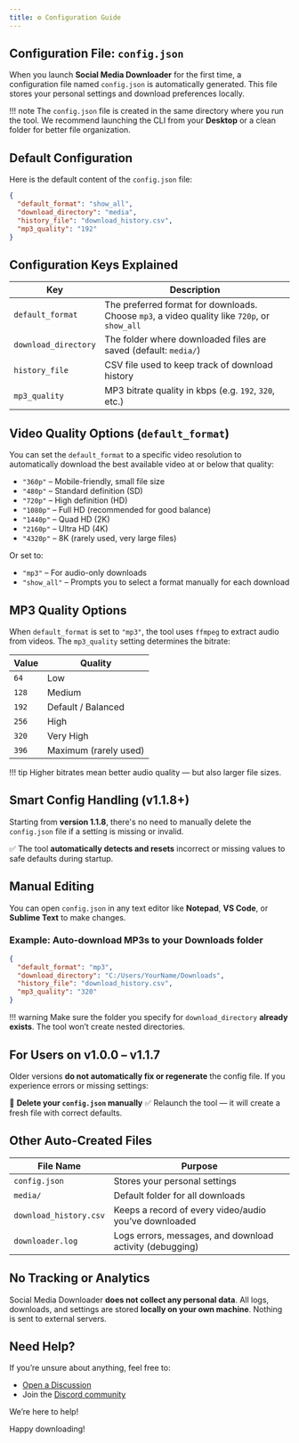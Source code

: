 ```yaml
---
title: ⚙️ Configuration Guide
---
```


## Configuration File: `config.json`

When you launch **Social Media Downloader** for the first time, a configuration file named `config.json` is automatically generated. This file stores your personal settings and download preferences locally.

!!! note
    The `config.json` file is created in the same directory where you run the tool. We recommend launching the CLI from your **Desktop** or a clean folder for better file organization.

## Default Configuration

Here is the default content of the `config.json` file:

```json
{
  "default_format": "show_all",
  "download_directory": "media",
  "history_file": "download_history.csv",
  "mp3_quality": "192"
}
```

## Configuration Keys Explained

| Key                  | Description                                                                                  |
| -------------------- | -------------------------------------------------------------------------------------------- |
| `default_format`     | The preferred format for downloads. Choose `mp3`, a video quality like `720p`, or `show_all` |
| `download_directory` | The folder where downloaded files are saved (default: `media/`)                              |
| `history_file`       | CSV file used to keep track of download history                                              |
| `mp3_quality`        | MP3 bitrate quality in kbps (e.g. `192`, `320`, etc.)                                        |

## Video Quality Options (`default_format`)

You can set the `default_format` to a specific video resolution to automatically download the best available video at or below that quality:

* `"360p"` – Mobile-friendly, small file size
* `"480p"` – Standard definition (SD)
* `"720p"` – High definition (HD)
* `"1080p"` – Full HD (recommended for good balance)
* `"1440p"` – Quad HD (2K)
* `"2160p"` – Ultra HD (4K)
* `"4320p"` – 8K (rarely used, very large files)

Or set to:

* `"mp3"` – For audio-only downloads
* `"show_all"` – Prompts you to select a format manually for each download

## MP3 Quality Options

When `default_format` is set to `"mp3"`, the tool uses `ffmpeg` to extract audio from videos. The `mp3_quality` setting determines the bitrate:

| Value | Quality               |
| ----- | --------------------- |
| `64`  | Low                   |
| `128` | Medium                |
| `192` | Default / Balanced    |
| `256` | High                  |
| `320` | Very High             |
| `396` | Maximum (rarely used) |

!!! tip
    Higher bitrates mean better audio quality — but also larger file sizes.

## Smart Config Handling (v1.1.8+)

Starting from **version 1.1.8**, there's no need to manually delete the `config.json` file if a setting is missing or invalid.

✅ The tool **automatically detects and resets** incorrect or missing values to safe defaults during startup.

## Manual Editing

You can open `config.json` in any text editor like **Notepad**, **VS Code**, or **Sublime Text** to make changes.

### Example: Auto-download MP3s to your Downloads folder

```json
{
  "default_format": "mp3",
  "download_directory": "C:/Users/YourName/Downloads",
  "history_file": "download_history.csv",
  "mp3_quality": "320"
}
```

!!! warning
    Make sure the folder you specify for `download_directory` **already exists**. The tool won’t create nested directories.

## For Users on v1.0.0 – v1.1.7

Older versions **do not automatically fix or regenerate** the config file. If you experience errors or missing settings:

🚫 **Delete your `config.json` manually**
✅ Relaunch the tool — it will create a fresh file with correct defaults.


## Other Auto-Created Files

| File Name              | Purpose                                                  |
| ---------------------- | -------------------------------------------------------- |
| `config.json`          | Stores your personal settings                            |
| `media/`               | Default folder for all downloads                         |
| `download_history.csv` | Keeps a record of every video/audio you’ve downloaded    |
| `downloader.log`       | Logs errors, messages, and download activity (debugging) |

## No Tracking or Analytics

Social Media Downloader **does not collect any personal data**. All logs, downloads, and settings are stored **locally on your own machine**. Nothing is sent to external servers.

## Need Help?

If you’re unsure about anything, feel free to:

* [Open a Discussion](https://github.com/nayandas69/Social-Media-Downloader/discussions)
* Join the [Discord community](https://discord.gg/skHyssu)

We’re here to help!

Happy downloading!